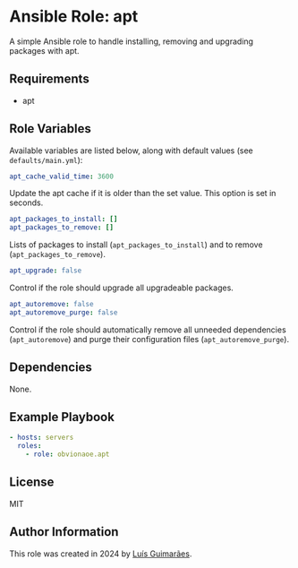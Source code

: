 Ansible Role: apt
=========

A simple Ansible role to handle installing, removing and upgrading packages with apt.

Requirements
------------

- apt

Role Variables
--------------

Available variables are listed below, along with default values (see `defaults/main.yml`):

```yaml
apt_cache_valid_time: 3600
```

Update the apt cache if it is older than the set value. This option is set in seconds.

```yaml
apt_packages_to_install: []
apt_packages_to_remove: []
```

Lists of packages to install (`apt_packages_to_install`) and to remove (`apt_packages_to_remove`).

```yaml
apt_upgrade: false
```

Control if the role should upgrade all upgradeable packages.

```yaml
apt_autoremove: false
apt_autoremove_purge: false
```

Control if the role should automatically remove all unneeded dependencies (`apt_autoremove`) and purge their configuration files (`apt_autoremove_purge`).


## Dependencies

None.

## Example Playbook

```yaml
- hosts: servers
  roles:
    - role: obvionaoe.apt
```

License
-------

MIT

Author Information
------------------

This role was created in 2024 by [Luís Guimarães](https://obvionaoe.dev).
